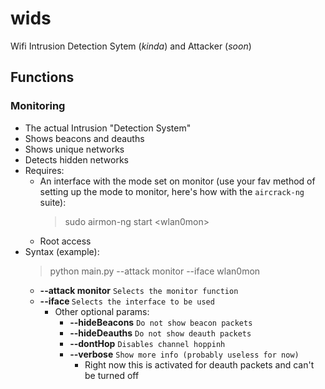 # wids
Wifi Intrusion Detection Sytem (*kinda*) and Attacker (*soon*)

## Functions
### Monitoring
- The actual Intrusion "Detection System"
- Shows beacons and deauths
- Shows unique networks
- Detects hidden networks
- Requires:
    - An interface with the mode set on monitor (use your fav method of setting up the mode to monitor, here's how with the `aircrack-ng` suite):
        > sudo airmon-ng start \<wlan0mon\>
    - Root access 
- Syntax (example):
    > python main.py --attack monitor --iface wlan0mon
    - **--attack monitor** `Selects the monitor function`
    - **--iface <interface>** `Selects the interface to be used`
        - Other optional params:
            - **--hideBeacons** `Do not show beacon packets`
            - **--hideDeauths** `Do not show deauth packets`
            - **--dontHop** `Disables channel hoppinh`
            - **--verbose** `Show more info (probably useless for now)`
                - Right now this is activated for deauth packets and can't be turned off
 
